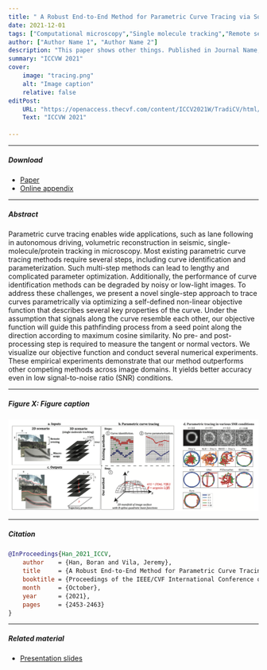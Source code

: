 ```yaml
---
title: " A Robust End-to-End Method for Parametric Curve Tracing via Soft Cosine-Similarity-Based Objective Function" 
date: 2021-12-01
tags: ["Computational microscopy","Single molecule tracking","Remote sensing"]
author: ["Author Name 1", "Author Name 2"]
description: "This paper shows other things. Published in Journal Name, 2015." 
summary: "ICCVW 2021" 
cover:
    image: "tracing.png"
    alt: "Image caption"
    relative: false
editPost:
    URL: "https://openaccess.thecvf.com/content/ICCV2021W/TradiCV/html/Han_A_Robust_End-to-End_Method_for_Parametric_Curve_Tracing_via_Soft_ICCVW_2021_paper.html"
    Text: "ICCVW 2021"

---
```


---

##### Download

+ [Paper](https://openaccess.thecvf.com/content/ICCV2021W/TradiCV/papers/Han_A_Robust_End-to-End_Method_for_Parametric_Curve_Tracing_via_Soft_ICCVW_2021_paper.pdf)
+ [Online appendix](https://openaccess.thecvf.com/content/ICCV2021W/TradiCV/supplemental/Han_A_Robust_End-to-End_ICCVW_2021_supplemental.pdf)

---

##### Abstract

Parametric curve tracing enables wide applications, such as lane following in autonomous driving, volumetric reconstruction in seismic, single-molecule/protein tracking in microscopy. Most existing parametric curve tracing methods require several steps, including curve identification and parameterization. Such multi-step methods can lead to lengthy and complicated parameter optimization. Additionally, the performance of curve identification methods can be degraded by noisy or low-light images. To address these challenges, we present a novel single-step approach to trace curves parametrically via optimizing a self-defined non-linear objective function that describes several key properties of the curve. Under the assumption that signals along the curve resemble each other, our objective function will guide this pathfinding process from a seed point along the direction according to maximum cosine similarity. No pre- and post-processing step is required to measure the tangent or normal vectors. We visualize our objective function and conduct several numerical experiments. These empirical experiments demonstrate that our method outperforms other competing methods across image domains. It yields better accuracy even in low signal-to-noise ratio (SNR) conditions. 

---

##### Figure X: Figure caption

![](tracing.png)

---

##### Citation


```BibTeX
@InProceedings{Han_2021_ICCV,
    author    = {Han, Boran and Vila, Jeremy},
    title     = {A Robust End-to-End Method for Parametric Curve Tracing via Soft Cosine-Similarity-Based Objective Function},
    booktitle = {Proceedings of the IEEE/CVF International Conference on Computer Vision (ICCV) Workshops},
    month     = {October},
    year      = {2021},
    pages     = {2453-2463}
}
```

---

##### Related material

+ [Presentation slides](presentation2.pdf)

